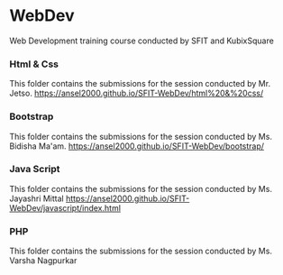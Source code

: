 # WebDev
Web Development training course conducted by SFIT and KubixSquare

### Html & Css
This folder contains the submissions for the session conducted by Mr. Jetso.
https://ansel2000.github.io/SFIT-WebDev/html%20&%20css/

### Bootstrap
This folder contains the submissions for the session conducted by Ms. Bidisha Ma'am.
https://ansel2000.github.io/SFIT-WebDev/bootstrap/

### Java Script
This folder contains the submissions for the session conducted by Ms. Jayashri Mittal 
https://ansel2000.github.io/SFIT-WebDev/javascript/index.html

### PHP
This folder contains the submissions for the session conducted by Ms. Varsha Nagpurkar
